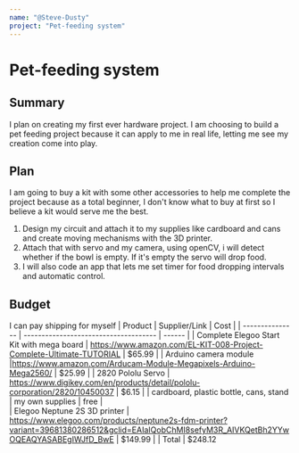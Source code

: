 ```yaml
---
name: "@Steve-Dusty"
project: "Pet-feeding system"
---
```


# Pet-feeding system

## Summary

I plan on creating my first ever hardware project. I am choosing to build a pet feeding project because it can apply to me
in real life, letting me see my creation come into play. 

## Plan

I am going to buy a kit with some other accessories to help me complete the project because as a total beginner, I don't know what to buy at first
so I believe a kit would serve me the best.

1. Design my circuit and attach it to my supplies like cardboard and cans and create moving mechanisms with the 3D printer.
2. Attach that with servo and my camera, using openCV, i will detect whether if the bowl is empty. If it's empty the servo will drop food.
3. I will also code an app that lets me set timer for food dropping intervals and automatic control.

## Budget

I can pay shipping for myself
| Product         | Supplier/Link                         | Cost   |
| --------------- | ------------------------------------- | ------ |
| Complete Elegoo Start Kit with mega board  | https://www.amazon.com/EL-KIT-008-Project-Complete-Ultimate-TUTORIAL | $65.99  |
| Arduino camera module |https://www.amazon.com/Arducam-Module-Megapixels-Arduino-Mega2560/  | $25.99 |
| 2820 Pololu Servo | https://www.digikey.com/en/products/detail/pololu-corporation/2820/10450037 | $6.15 | 
| cardboard, plastic bottle, cans, stand | my own supplies | free |  
| Elegoo Neptune 2S 3D printer | https://www.elegoo.com/products/neptune2s-fdm-printer?variant=39681380286512&gclid=EAIaIQobChMI8sefyM3R_AIVKQetBh2YYwOQEAQYASABEgIWJfD_BwE | $149.99 |
| Total           |     $248.12                   

